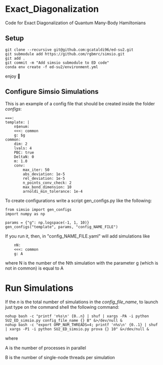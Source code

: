 # Exact_Diagonalization
Code for Exact Diagonalization of Quantum Many-Body Hamiltonians
## Setup
    git clone --recursive git@github.com:gcataldi96/ed-su2.git
    git submodule add https://github.com/rgbmrc/simsio.git
    git add .
    git commit -m "Add simsio submodule to ED code"
    conda env create -f ed-su2/environment.yml

enjoy 👏

## Configure Simsio Simulations
This is an example of a config file that should be created inside the folder *configs*:

    ===:
    template: |
        n$enum:
        <<<: common
        g: $g
    common:
        dim: 2
        lvals: 4
        PBC: true
        DeltaN: 0
        m: 1.0
        conv:
            max_iter: 50
            abs_deviation: 1e-5
            rel_deviation: 1e-5
            n_points_conv_check: 2
            max_bond_dimension: 10
            arnoldi_min_tolerance: 1e-4

To create configurations write a script gen_configs.py like the following:

    from simsio import gen_configs
    import numpy as np

    params = {"g": np.logspace(-1, 1, 10)}
    gen_configs("template", params, "config_NAME_FILE")

If you run it, then, in "config_NAME_FILE.yaml" will add simulations like

        nN:
        <<<: common
        g: A

where N is the number of the Nth simulation with the parameter g (which is not in common) is equal to A
# Run Simulations
If the *n* is the total number of simulations in the *config_file_name*, to launch just type on the command shell the following command:

    nohup bash -c "printf 'n%s\n' {0..n} | shuf | xargs -PA -i python SU2_ED_simsio.py config_file_name {} B" &>/dev/null &
    nohup bash -c "export OMP_NUM_THREADS=4; printf 'n%s\n' {0..1} | shuf | xargs -P1 -i python SU2_ED_simsio.py prova {} 10" &>/dev/null &

where 

A is the number of processes in parallel 

B is the number of single-node threads per simulation
